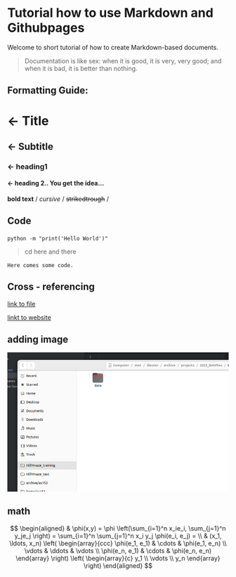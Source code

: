 # Tutorial how to use Markdown and Githubpages
Welcome to short tutorial of how to create Markdown-based documents.

> Documentation is like sex: when it is good, it is very, very good;
and when it is bad, it is better than nothing. 

## Formatting Guide:

# <- Title
## <- Subtitle
### <- heading1
#### <- heading 2.. You get the idea...

**bold text** / _cursive_ / ~~strikedtrough~~ / 

## Code
`
python -m "print('Hello World')"
`
> cd here and there
>

~~~~~~~~
Here comes some code.
~~~~~~~~


## Cross - referencing
[link to file](README.md)

[linkt to website](https://www.optophysiology.uni-freiburg.de/)

## adding image
![test_image.png](images%2Ftest_image.png)


## math

$$
\begin{aligned}
  & \phi(x,y) = \phi \left(\sum_{i=1}^n x_ie_i, \sum_{j=1}^n y_je_j \right)
  = \sum_{i=1}^n \sum_{j=1}^n x_i y_j \phi(e_i, e_j) = \\
  & (x_1, \ldots, x_n) \left( \begin{array}{ccc}
      \phi(e_1, e_1) & \cdots & \phi(e_1, e_n) \\
      \vdots & \ddots & \vdots \\
      \phi(e_n, e_1) & \cdots & \phi(e_n, e_n)
    \end{array} \right)
  \left( \begin{array}{c}
      y_1 \\
      \vdots \\
      y_n
    \end{array} \right)
\end{aligned}
$$



